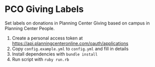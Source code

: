# PCO Giving Labels

Set labels on donations in Planning Center Giving based on campus in Planning Center People.

1. Create a personal access token at https://api.planningcenteronline.com/oauth/applications
2. Copy `config.example.yml` to `config.yml` and fill in details
3. Install dependencies with `bundle install`
4. Run script with `ruby run.rb`

